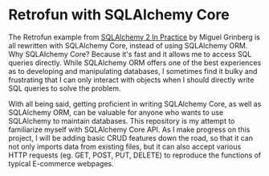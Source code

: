 # Retrofun with SQLAlchemy Core

The Retrofun example from [SQLAlchemy 2 In Practice](https://amzn.to/3S0diwc) by Miguel Grinberg is all rewritten with SQLAlchemy Core, instead of using SQLAlchemy ORM. Why SQLAlchemy Core? Because it's fast and it allows me to access SQL queries directly. While SQLAlchemy ORM offers one of the best experiences as to developing and manipulating databases, I sometimes find it bulky and frustrating that I can only interact with objects when I should directly write SQL queries to solve the problem.

With all being said, getting proficient in writing SQLAlchemy Core, as well as SQLAlchemy ORM, can be valuable for anyone who wants to use SQLAlchemy to maintain databases. This repository is my attempt to familiarize myself with SQLAlchemy Core API. As I make progress on this project, I will be adding basic CRUD features down the road, so that it can not only imports data from existing files, but it can also accept various HTTP requests (eg. GET, POST, PUT, DELETE) to reproduce the functions of typical E-commerce webpages.
